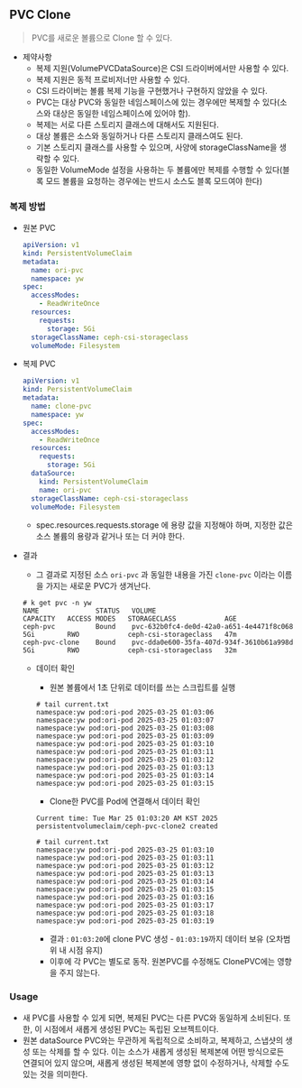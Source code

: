## PVC Clone
> PVC를 새로운 볼륨으로 Clone 할 수 있다.

- 제약사항
  - 복제 지원(VolumePVCDataSource)은 CSI 드라이버에서만 사용할 수 있다.
  - 복제 지원은 동적 프로비저너만 사용할 수 있다.
  - CSI 드라이버는 볼륨 복제 기능을 구현했거나 구현하지 않았을 수 있다.
  - PVC는 대상 PVC와 동일한 네임스페이스에 있는 경우에만 복제할 수 있다(소스와 대상은 동일한 네임스페이스에 있어야 함).
  - 복제는 서로 다른 스토리지 클래스에 대해서도 지원된다.
  - 대상 볼륨은 소스와 동일하거나 다른 스토리지 클래스여도 된다.
  - 기본 스토리지 클래스를 사용할 수 있으며, 사양에 storageClassName을 생략할 수 있다.
  - 동일한 VolumeMode 설정을 사용하는 두 볼륨에만 복제를 수행할 수 있다(블록 모드 볼륨을 요청하는 경우에는 반드시 소스도 블록 모드여야 한다)

### 복제 방법
- 원본 PVC
    ```yaml
    apiVersion: v1
    kind: PersistentVolumeClaim
    metadata:
      name: ori-pvc
      namespace: yw
    spec:
      accessModes:
        - ReadWriteOnce
      resources:
        requests:
          storage: 5Gi
      storageClassName: ceph-csi-storageclass
      volumeMode: Filesystem
    ```
  
- 복제 PVC
    ```yaml
    apiVersion: v1
    kind: PersistentVolumeClaim
    metadata:
      name: clone-pvc
      namespace: yw
    spec:
      accessModes:
        - ReadWriteOnce
      resources:
        requests:
          storage: 5Gi
      dataSource:
        kind: PersistentVolumeClaim
        name: ori-pvc
      storageClassName: ceph-csi-storageclass
      volumeMode: Filesystem
    ```
  - spec.resources.requests.storage 에 용량 값을 지정해야 하며, 지정한 값은 소스 볼륨의 용량과 같거나 또는 더 커야 한다.

- 결과
  - 그 결과로 지정된 소스 `ori-pvc` 과 동일한 내용을 가진 `clone-pvc` 이라는 이름을 가지는 새로운 PVC가 생겨난다.
  ```
  # k get pvc -n yw
  NAME              STATUS   VOLUME                                     CAPACITY   ACCESS MODES   STORAGECLASS            AGE
  ceph-pvc          Bound    pvc-632b0fc4-de0d-42a0-a651-4e4471f8c068   5Gi        RWO            ceph-csi-storageclass   47m
  ceph-pvc-clone    Bound    pvc-dda0e600-35fa-407d-934f-3610b61a998d   5Gi        RWO            ceph-csi-storageclass   32m
  ```
  - 데이터 확인
    - 원본 볼륨에서 1초 단위로 데이터를 쓰는 스크립트를 실행 
    ```
    # tail current.txt
    namespace:yw pod:ori-pod 2025-03-25 01:03:06
    namespace:yw pod:ori-pod 2025-03-25 01:03:07
    namespace:yw pod:ori-pod 2025-03-25 01:03:08
    namespace:yw pod:ori-pod 2025-03-25 01:03:09
    namespace:yw pod:ori-pod 2025-03-25 01:03:10
    namespace:yw pod:ori-pod 2025-03-25 01:03:11
    namespace:yw pod:ori-pod 2025-03-25 01:03:12
    namespace:yw pod:ori-pod 2025-03-25 01:03:13
    namespace:yw pod:ori-pod 2025-03-25 01:03:14
    namespace:yw pod:ori-pod 2025-03-25 01:03:15
    ```

    - Clone한 PVC를 Pod에 연결해서 데이터 확인
    ```
    Current time: Tue Mar 25 01:03:20 AM KST 2025
    persistentvolumeclaim/ceph-pvc-clone2 created
    ```
    ```
    # tail current.txt
    namespace:yw pod:ori-pod 2025-03-25 01:03:10
    namespace:yw pod:ori-pod 2025-03-25 01:03:11
    namespace:yw pod:ori-pod 2025-03-25 01:03:12
    namespace:yw pod:ori-pod 2025-03-25 01:03:13
    namespace:yw pod:ori-pod 2025-03-25 01:03:14
    namespace:yw pod:ori-pod 2025-03-25 01:03:15
    namespace:yw pod:ori-pod 2025-03-25 01:03:16
    namespace:yw pod:ori-pod 2025-03-25 01:03:17
    namespace:yw pod:ori-pod 2025-03-25 01:03:18
    namespace:yw pod:ori-pod 2025-03-25 01:03:19
    ```
    - 결과 : `01:03:20`에 clone PVC 생성 - `01:03:19`까지 데이터 보유 (오차범위 내 시점 유지)
    - 이후에 각 PVC는 별도로 동작. 원본PVC를 수정해도 ClonePVC에는 영향을 주지 않는다.
    
### Usage
- 새 PVC를 사용할 수 있게 되면, 복제된 PVC는 다른 PVC와 동일하게 소비된다. 또한, 이 시점에서 새롭게 생성된 PVC는 독립된 오브젝트이다.
- 원본 dataSource PVC와는 무관하게 독립적으로 소비하고, 복제하고, 스냅샷의 생성 또는 삭제를 할 수 있다. 이는 소스가 새롭게 생성된 복제본에 어떤 방식으로든 연결되어 있지 않으며, 새롭게 생성된 복제본에 영향 없이 수정하거나, 삭제할 수도 있는 것을 의미한다.
